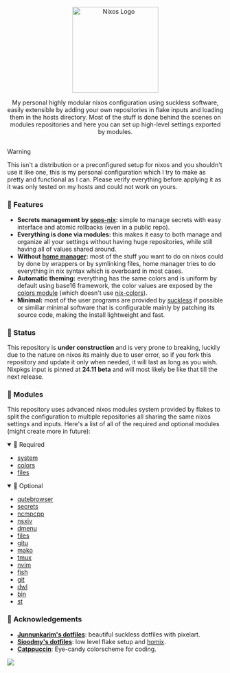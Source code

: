 
<p align="center">
    <img width="200" src="https://raw.githubusercontent.com/efettf/main/refs/heads/main/assets/nixos-catppuccin.png" alt="Nixos Logo">
</p>

<p align="center">
My personal highly modular nixos configuration using suckless software, easily extensible by adding your own repositories in flake inputs and loading them in the hosts directory. Most of the stuff is done behind the scenes on modules repositories and here you can set up high-level settings exported by modules.
</p>

##

<!-- ### 🖼️ Screenshots -->

> [!WARNING] 
> This isn't a distribution or a preconfigured setup for nixos and you shouldn't use it like one, this is my personal configuration which I try to make as pretty and functional as I can. Please verify everything before applying it as it was only tested on my hosts and could not work on yours.


### 💨 Features

- **Secrets management by [sops-nix](https://github.com/mic92/sops-nix):** simple to manage secrets with easy interface and atomic rollbacks (even in a public repo).
- **Everything is done via modules:** this makes it easy to both manage and organize all your settings without having huge repositories, while still having all of values shared around.
- **Without [home manager](https://github.com/nix-community/home-manager):** most of the stuff you want to do on nixos could by done by wrappers or by symlinking files, home manager tries to do everything in nix syntax which is overboard in most cases.
- **Automatic theming:** everything has the same colors and is uniform by default using base16 framework, the color values are exposed by the [colors module](https://github.com/efettf/colors) (which doesn't use [nix-colors](https://github.com/Misterio77/nix-colors)).
- **Minimal:** most of the user programs are provided by [suckless](https://suckless.org) if possible or similiar minimal software that is configurable mainly by patching its source code, making the install lightweight and fast.


### 🚧 Status

This repository is **under construction** and is very prone to breaking, luckily due to the nature on nixos its mainly due to user error, so if you fork this repository and update it only when needed, it will last as long as you wish. Nixpkgs input is pinned at **24.11 beta** and will most likely be like that till the next release.


### 🚀 Modules

This repository uses advanced nixos modules system provided by flakes to split the configuration to multiple repositories all sharing the same nixos settings and inputs. Here's a list of all of the required and optional modules (might create more in future):

<details open><summary>🐚 Required</summary>

- [system](https://github.com/efettf/system)
- [colors](https://github.com/efettf/colors)
- [files](https://github.com/efettf/files)

</details>

<details open><summary>🧭 Optional</summary>

- [qutebrowser](https://github.com/efettf/qutebrowser)
- [secrets](https://github.com/efettf/secrets)
- [ncmpcpp](https://github.com/efettf/ncmpcpp)
- [nsxiv](https://github.com/efettf/nsxiv)
- [dmenu](https://github.com/efettf/dmenu)
- [files](https://github.com/efettf/files)
- [gitu](https://github.com/efettf/gitu)
- [mako](https://github.com/efettf/mako)
- [tmux](https://github.com/efettf/tmux)
- [nvim](https://github.com/efettf/nvim)
- [fish](https://github.com/efettf/fish)
- [git](https://github.com/efettf/git)
- [dwl](https://github.com/efettf/dwl)
- [bin](https://github.com/efettf/bin)
- [st](https://github.com/efettf/st)

</details>


### 🌟 Acknowledgements

- **[Junnunkarim's dotfiles](https://github.com/junnunkarim/dotfiles_home)**: beautiful suckless dotfiles with pixelart.
- **[Sioodmy's dotfiles](https://github.com/sioodmy/dotfiles)**: low level flake setup and [homix](https://github.com/sioodmy/homix).
- **[Catppuccin](https://github.com/catppuccin/catppuccin)**: Eye-candy colorscheme for coding.


<img src="https://raw.githubusercontent.com/catppuccin/catppuccin/c9d3d7de6ab8cb2609b37c4b79b026a2c7784b6f/assets/footers/gray0_ctp_on_line.svg?sanitize=true" />
